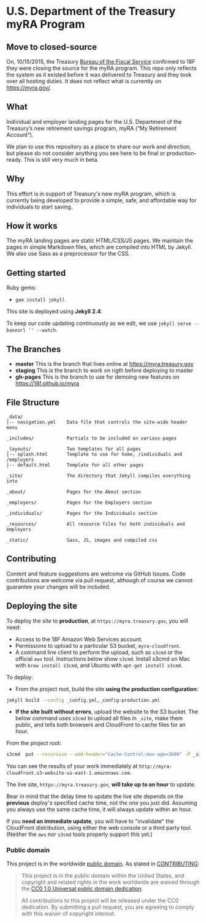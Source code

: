 # U.S. Department of the Treasury myRA Program

## Move to closed-source

On, 10/15/2015, the Treasury [Bureau of the Fiscal Service](https://www.fiscal.treasury.gov/) confirmed to 18F they were closing the source for the myRA program. This repo only reflects the system as it existed before it was delivered to Treasury and they took over all hosting duties. It does not reflect what is currently on https://myra.gov/.

## What

Individual and employer landing pages for the U.S. Department of the Treasury’s new retirement savings program, myRA (“My Retirement Account”).

We plan to use this repository as a place to share our work and direction, but please do not consider anything you see here to be final or production-ready. This is still very much in beta.

## Why

This effort is in support of Treasury's new myRA program, which is currently being developed to provide a simple, safe, and affordable way for individuals to start saving.

## How it works

The myRA landing pages are static HTML/CSS/JS pages. We maintain the pages in simple Markdown files, which are compiled into HTML by Jekyll. We also use Sass as a preprocessor for the CSS.

## Getting started

Ruby gems:

* `gem install jekyll`

This site is deployed using **Jekyll 2.4**.

To keep our code updating continuously as we edit, we use `jekyll serve --baseurl '' --watch`.

## The Branches
- **master** This is the branch that lives online at https://myra.treasury.gov
- **staging** This is the branch to work on rigth before deploying to master
- **gh-pages** This is the branch to use for demoing new features on https://18f.github.io/myra

## File Structure
```
_data/
|-- navigation.yml    Data file that controls the site-wide header menu

_includes/            Partials to be included on various pages

_layouts/             Two templates for all pages
|-- splash.html       Template to use for home, /individuals and /employers
|-- default.html      Template for all other pages

_site/                The directory that Jekyll compiles everything into

_about/               Pages for the About section

_employers/           Pages for the Employers section

_individuals/         Pages for the Individuals section

_resources/           All resource files for both individuals and employers

_static/              Sass, JS, images and compiled css
```

## Contributing

Content and feature suggestions are welcome via GitHub Issues. Code contributions are welcome via pull request, although of course we cannot guarantee your changes will be included.

## Deploying the site

To deploy the site to **production**, at `https://myra.treasury.gov`, you will need:

* Access to the 18F Amazon Web Services account.
* Permissions to upload to a particular S3 bucket, `myra-cloudfront`.
* A command line client to perform the upload, such as `s3cmd` or the official `aws` tool. Instructions below show `s3cmd`. Install s3cmd on Mac with `brew install s3cmd`, and Ubuntu with `apt-get install s3cmd`.

To deploy:

* From the project root, build the site **using the production configuration**:

```bash
jekyll build --config _config.yml,_config-production.yml
```

* **If the site built without errors**, upload the website to the S3 bucket. The below command uses `s3cmd` to upload all files in `_site`, make them public, and tells both browsers and CloudFront to cache files for an hour.

From the project root:

```bash
s3cmd  put --recursive --add-header="Cache-Control:max-age=3600" -P _site/* s3://myra-cloudfront/
```

You can see the results of your work immediately at `http://myra-cloudfront.s3-website-us-east-1.amazonaws.com`.

The live site, `https://myra.treasury.gov`, **will take up to an hour** to update.

Bear in mind that the delay time to update the live site depends on the **previous** deploy's specified cache time, not the one you just did. Assuming you always use the same cache time, it will always update within an hour.

If you **need an immediate update**, you will have to "invalidate" the CloudFront distribution, using either the web console or a third party tool. (Neither the `aws` nor `s3cmd` tools properly support this yet.)

### Public domain

This project is in the worldwide [public domain](LICENSE.md). As stated in [CONTRIBUTING](CONTRIBUTING.md):

> This project is in the public domain within the United States, and copyright and related rights in the work worldwide are waived through the [CC0 1.0 Universal public domain dedication](https://creativecommons.org/publicdomain/zero/1.0/).
>
> All contributions to this project will be released under the CC0 dedication. By submitting a pull request, you are agreeing to comply with this waiver of copyright interest.
